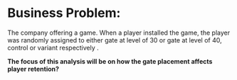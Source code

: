 # Business Problem:
The company offering a game. When a player installed the game, the player was randomly assigned to either gate at level of 30 or gate at level of 40, 
control or variant respectively . 


**The focus of this analysis will be on how the gate placement affects player retention?**
